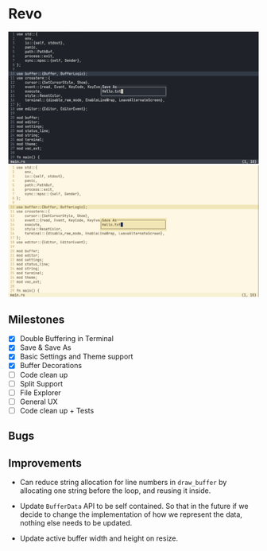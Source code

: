 # Revo

![screenshot dark](./assets/dark_ss.png)
![screenshot light](./assets/light_ss.png)

## Milestones

- [x] Double Buffering in Terminal
- [x] Save & Save As
- [x] Basic Settings and Theme support
- [x] Buffer Decorations
- [ ] Code clean up
- [ ] Split Support
- [ ] File Explorer
- [ ] General UX
- [ ] Code clean up + Tests

## Bugs


## Improvements

- Can reduce string allocation for line numbers in `draw_buffer` by allocating one string 
  before the loop, and reusing it inside.

- Update `BufferData` API to be self contained. So that in the future if we decide to
  change the implementation of how we represent the data, nothing else needs to be updated.

- Update active buffer width and height on resize.